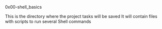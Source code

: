 0x00-shell_basics

This is the directory where the project tasks will be saved
It will contain files with scripts to run several Shell commands
